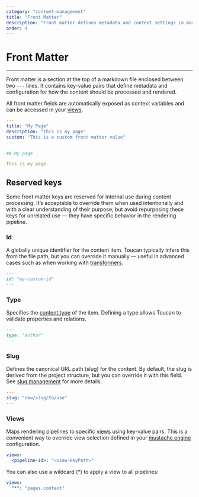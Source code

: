 ```yaml
---
category: "content-management"
title: "Front Matter"
description: "Front matter defines metadata and content settings in markdown files."
order: 4
---
```


# Front Matter
---

Front matter is a section at the top of a markdown file enclosed between two `---` lines. It contains key-value pairs that define metadata and configuration for how the content should be processed and rendered.

All front matter fields are automatically exposed as context variables and can be accessed in your [views](/docs/templates/views/).

```yaml
---
title: "My Page"
description: "This is my page"
custom: "This is a custom front matter value"
---

## My page

This is my page
```

## Reserved keys

Some front matter keys are reserved for internal use during content processing. It’s acceptable to override them when used intentionally and with a clear understanding of their purpose, but avoid repurposing these keys for unrelated use — they have specific behavior in the rendering pipeline.

### Id

A globally unique identifier for the content item. Toucan typically infers this from the file path, but you can override it manually — useful in advanced cases such as when working with [transformers](/docs/rendering/transformers).

```md
---
id: "my-custom-id"
---
```

### Type

Specifies the [content type](/docs/content-management/content-types) of the item. Defining a type allows Toucan to validate properties and relations.

```md
---
type: "author"
---
```

### Slug

Defines the canonical URL path (slug) for the content. By default, the slug is derived from the project structure, but you can override it with this field. See [slug management](/docs/content-management/content-bundles#slug-management) for more details.

```yml
---
slug: "new/slug/to/use"
---
```

### Views

Maps rendering pipelines to specific [views](/docs/templates/views) using key-value pairs. This is a convenient way to override view selection defined in your [mustache engine](/docs/rendering/engines#mustache) configuration.

```yml
views: 
  <pipeline-id>: "<view-keyPath>"
```

You can also use a wildcard (*) to apply a view to all pipelines:

```yml
views:
  "*": "pages.context"
```